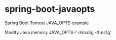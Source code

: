 # spring-boot-javaopts
Spring Boot Tomcat JAVA_OPTS example

Modify Java memory
JAVA_OPTS='-Xmx3g -Xms1g'
